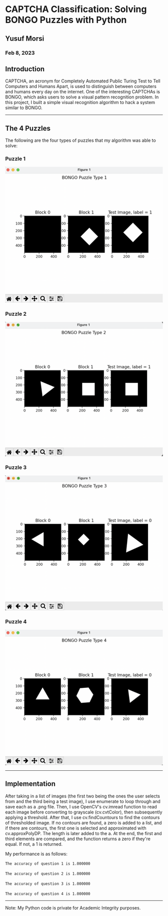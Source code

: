 # CAPTCHA Classification: Solving BONGO Puzzles with Python

## Yusuf Morsi
### Feb 8, 2023

## Introduction
CAPTCHA, an acronym for Completely Automated Public Turing Test to Tell Computers and Humans Apart, is used to distinguish between computers and humans every day on the internet. One of the interesting CAPTCHAs is BONGO, which asks users to solve a visual pattern recognition problem. In this project, I built a simple visual recognition algorithm to hack a system similar to BONGO.

<hr>

## The 4 Puzzles

The following are the four types of puzzles that my algorithm was able to solve:

### Puzzle 1

![Puzzle 1](images/1.png)

### Puzzle 2

![Puzzle 2](images/2.png)


### Puzzle 3
![Puzzle 3](images/3.png)

### Puzzle 4
![Puzzle 4](images/4.png)

<hr>

## Implementation

After taking in a list of images (the first two being the ones the user selects from and the third being a test image), I use enumerate to loop through and save each as a .png file. Then, I use OpenCV's cv.imread function to read each image before converting to grayscale (cv.cvtColor), then subsequently applying a threshold. After that, I use cv.findCountours to find the contours of thresholded image. If no contours are found, a zero is added to a list, and if there are contours, the first one is selected and approximated with cv.approxPolyDP. The length is later added to the a. At the end, the first and third elements are compared, and the function returns a zero if they're equal. If not, a 1 is returned.

My performance is as follows:   

```
The accuracy of question 1 is 1.000000

The accuracy of question 2 is 1.000000

The accuracy of question 3 is 1.000000

The accuracy of question 4 is 1.000000
```

<hr>

Note: My Python code is private for Academic Integrity purposes.
